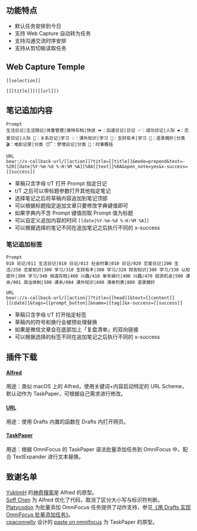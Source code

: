 ## 功能特点
- 默认任务安排到今日
- 支持 Web Capture 自动转为任务
- 支持沟通交流时序安排
- 支持从剪切板读取任务

## Web Capture Temple
```
[[selection]]

[[[title]]]([[url]])
```

## 笔记追加内容
```
Prompt
生活日记|生活随记|体重管理|推特存档|快进 ⏩：加速日记|日记 ✅：成功日记|人际 ❤️：恋爱日记|人际 👬：关系日记|学习 💡：课外知识|学习 💬：生财有术|学习 💬：语录摘抄|分类 🎬：电影记录|分类 😴：梦境日记|分类 📰：时事概括

URL
bear://x-callback-url/[[action]]?title=[[title]]&mode=prepend&text=-%20[[date|%Y-%m-%d %-H:%M %A]]%0A[[text]]%0A&open_note=yes&x-success=[[success]]
```
- 草稿只含字母 t/T 打开 Prompt 指定日记
- t/T 之后可以带标题参数打开其他指定笔记
- 选择笔记之后将草稿内容追加到笔记顶部
- 可以根据标题指定追加文章只要修改字典键值即可
- 如果字典内不含 Prompt 键值则取 Prompt 值为标题
- 可以自定义追加内容的时间 `[[date|%Y-%m-%d %-H:%M %A]]`
- 可以根据选择的笔记不同在追加笔记之后执行不同的 x-success

### 笔记追加标签
```
Prompt
010 日记/011 生活日记|010 日记/013 社会时事|010 日记/020 恋爱日记|200 生活/250 恋爱知识|300 学习/310 生财有术|300 学习/320 财务知识|300 学习/330 认知提升|300 学习/340 频道存档|400 兴趣/410 单车骑行|400 兴趣/470 投资机会|500 课余/001 政治体制|500 课余/004 课外知识|600 清单列表|800 语录摘抄

URL
bear://x-callback-url/[[action]]?title=[[head]]&text=[[content]][[cdate]]&tags=[[prompt_button]]&name=[[tag]]&x-success=[[success]]
```
- 草稿只含字母 t/T 打开指定标签
- 草稿内的符号和换行会被预处理替换
- 如果是微信文章会在底部加上「复盘清单」的双向链接
- 可以根据选择的标签不同在追加笔记之后执行不同的 x-success

## 插件下载
#### [Alfred](https://drafts4-actions.agiletortoise.com/a/2PS)
用途：类似 macOS 上的 Alfred，使用关键词+内容启动特定的 URL Scheme，默认动作为 TaskPaper，可根据自己需求进行修改。

#### [URL](https://drafts4-actions.agiletortoise.com/a/2PV)
用途：使用 Drafts 内置的函数在 Drafts 内打开网页。

#### [TaskPaper](https://drafts4-actions.agiletortoise.com/a/2PT)
用途：根据 OmniFocus 的 TaskPaper 语法批量添加任务到 OmniFocus 中，配合 TextExpander 进行文本替换。

## 致谢名单
[YuktimH](https://sspai.com/user/47944/updates) 的[神奇搜索](https://sspai.com/post/35377)是 Alfred 的原型。  
[Soff Chen](https://github.com/soffchen) 为 Alfred 优化了代码，取消了区分大小写与标识符判断。  
[Platycodon](https://sspai.com/user/714505/updates) 为批量添加 OmniFocus 任务提供了动作支持，参见[《用 Drafts 实现 OmniFocus 批量添加任务》](https://sspai.com/post/38809)。  
[cpaconnelly](https://twitter.com/cpaconnelly) 设计的 [paste on omnifocus](https://drafts4-actions.agiletortoise.com/a/1xa) 为 TaskPaper 的原型。  
